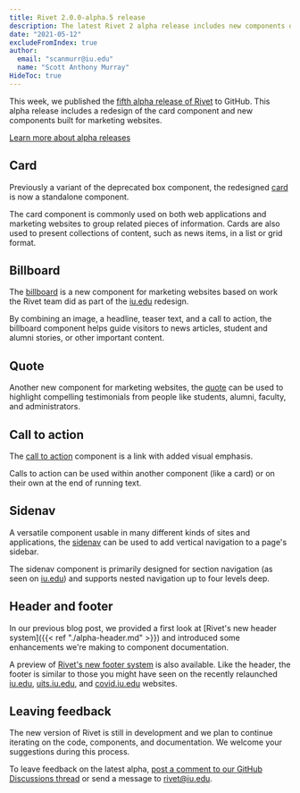 ```yaml
---
title: Rivet 2.0.0-alpha.5 release
description: The latest Rivet 2 alpha release includes new components designed for marketing websites.
date: "2021-05-12"
excludeFromIndex: true
author:
  email: "scanmurr@iu.edu"
  name: "Scott Anthony Murray"
HideToc: true
---
```

This week, we published the [fifth alpha release of Rivet](https://github.com/indiana-university/rivet-source/releases/tag/v2.0.0-alpha.5) to GitHub. This alpha release includes a redesign of the card component and new components built for marketing websites.

[Learn more about alpha releases](https://v2.rivet.iu.edu/docs/getting-started/alpha/)

## Card

Previously a variant of the deprecated box component, the redesigned [card](https://v2.rivet.iu.edu/docs/components/card/) is now a standalone component.

The card component is commonly used on both web applications and marketing websites to group related pieces of information. Cards are also used to present collections of content, such as news items, in a list or grid format.

## Billboard

The [billboard](https://v2.rivet.iu.edu/docs/components/billboard/) is a new component for marketing websites based on work the Rivet team did as part of the [iu.edu](https://iu.edu/index.html) redesign.

By combining an image, a headline, teaser text, and a call to action, the billboard component helps guide visitors to news articles, student and alumni stories, or other important content.

## Quote

Another new component for marketing websites, the [quote](https://v2.rivet.iu.edu/docs/components/quote/) can be used to highlight compelling testimonials from people like students, alumni, faculty, and administrators.

## Call to action

The [call to action](https://v2.rivet.iu.edu/docs/components/call-to-action/) component is a link with added visual emphasis.

Calls to action can be used within another component (like a card) or on their own at the end of running text.

## Sidenav

A versatile component usable in many different kinds of sites and applications, the [sidenav](https://v2.rivet.iu.edu/docs/components/sidenav/) can be used to add vertical navigation to a page's sidebar.

The sidenav component is primarily designed for section navigation (as seen on [iu.edu](https://www.iu.edu/academics/choosing-a-major.html)) and supports nested navigation up to four levels deep.

## Header and footer

In our previous blog post, we provided a first look at [Rivet's new header system]({{< ref "./alpha-header.md" >}}) and introduced some enhancements we're making to component documentation.

A preview of [Rivet's new footer system](https://rvtnext.sitehost-test.iu.edu/docs/components/footer/) is also available. Like the header, the footer is similar to those you might have seen on the recently relaunched [iu.edu](https://iu.edu), [uits.iu.edu](https://uits.iu.edu), and [covid.iu.edu](https://covid.iu.edu) websites.

## Leaving feedback

The new version of Rivet is still in development and we plan to continue iterating on the code, components, and documentation. We welcome your suggestions during this process.

To leave feedback on the latest alpha, [post a comment to our GitHub Discussions thread](https://github.com/indiana-university/rivet-source/discussions/467) or send a message to [rivet@iu.edu](mailto:rivet@iu.edu).